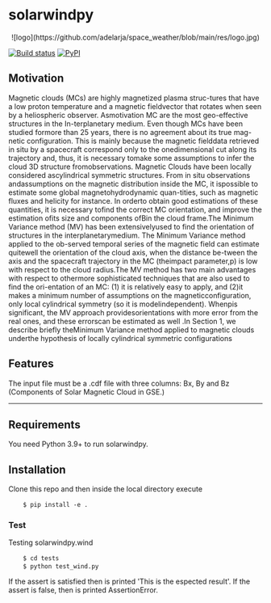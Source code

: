 # solarwindpy
<div align="center">
![logo](https://github.com/adelarja/space_weather/blob/main/res/logo.jpg)
</div>

[![Build status](https://github.com/adelarja/space_weather/actions/workflows/solarwindpy_ci.yml/badge.svg)](https://github.com/adelarja/space_weather/actions)
[![PyPI](https://img.shields.io/pypi/v/swindpy?color=blue)](https://pypi.org/project/swindpy/)

## Motivation
Magnetic clouds (MCs) are highly magnetized plasma struc-tures that have a low proton temperature and a magnetic fieldvector that rotates when seen by a heliospheric observer.   Asmotivation MC are the most geo-effective structures in the In-terplanetary medium.  Even though MCs have been studied formore than 25 years, there is no agreement about its true mag-netic configuration.  This is mainly because the magnetic fielddata retrieved in situ by a spacecraft correspond only to the onedimensional cut along its trajectory and, thus, it is necessary tomake some assumptions to infer the cloud 3D structure fromobservations. Magnetic Clouds have been locally considered ascylindrical symmetric structures. From in situ observations andassumptions on the magnetic distribution inside the MC, it ispossible to estimate some global magnetohydrodynamic quan-tities, such as magnetic fluxes and helicity for instance. In orderto obtain good estimations of these quantities, it is necessary tofind the correct MC orientation, and improve the estimation ofits size and components ofBin the cloud frame.The Minimum Variance method (MV) has been extensivelyused to find the orientation of structures in the interplanetarymedium.   The  Minimum  Variance  method  applied  to  the  ob-served temporal series of the magnetic field can estimate quitewell  the  orientation  of  the  cloud  axis,  when  the  distance  be-tween  the  axis  and  the  spacecraft  trajectory  in  the  MC  (theimpact parameter,p) is low with respect to the cloud radius.The MV method has two main advantages with respect to othermore sophisticated techniques that are also used to find the ori-entation  of  an  MC:  (1)  it  is  relatively  easy  to  apply,  and  (2)it makes a minimum number of assumptions on the magneticconfiguration, only local cylindrical symmetry (so it is modelindependent). Whenpis significant, the MV approach providesorientations with more error from the real ones, and these errorscan be estimated as well .In Section 1, we describe briefly theMinimum Variance method applied to magnetic clouds underthe hypothesis of locally cylindrical symmetric configurations



## Features
The input file must be a .cdf file with three columns: Bx, By and Bz (Components of Solar Magnetic Cloud in GSE.)


--------------------------------------------------------------------------------

## Requirements
You need Python 3.9+ to run solarwindpy.

## Installation
Clone this repo and then inside the local directory execute

        $ pip install -e .
        
### Test
Testing solarwindpy.wind

        $ cd tests
        $ python test_wind.py 
        
 If the assert is satisfied then is printed 'This is the espected result'. If the assert is false, then is printed AssertionError.
